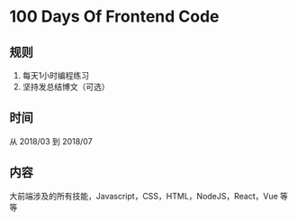 # 100 Days Of Frontend Code

## 规则

1. 每天1小时编程练习
2. 坚持发总结博文（可选）

## 时间

从 2018/03 到 2018/07

## 内容

大前端涉及的所有技能，Javascript，CSS，HTML，NodeJS，React，Vue 等等

